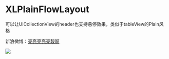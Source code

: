 # XLPlainFlowLayout
可以让UICollectionView的header也支持悬停效果，类似于tableView的Plain风格

新浪微博：[亮亮亮亮亮靓啊](http://www.weibo.com/zxliang7)

 ![](https://github.com/HebeTienCoder/XLPlainFlowLayout/raw/master/demo.gif)
